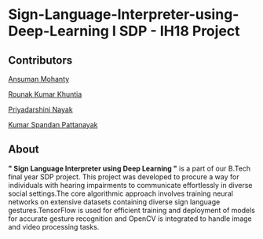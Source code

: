 <h1>Sign-Language-Interpreter-using-Deep-Learning I SDP - IH18 Project</h1>
<h2>Contributors</h2>

[Ansuman Mohanty](https://github.com/Ansuman3152)

[Rounak Kumar Khuntia](https://github.com/RonakKhuntia)

[Priyadarshini Nayak](https://github.com/priyu1109)

[Kumar Spandan Pattanayak](https://github.com/5p7Ro0t)

<h2>About</h2>
<b>" Sign Language Interpreter using Deep Learning "</b> is a part of our B.Tech final year SDP project. This project was developed to procure a way for individuals with hearing impairments to communicate effortlessly in diverse social settings.The core algorithmic approach involves training neural networks on extensive datasets containing diverse sign language gestures.TensorFlow is used for efficient training and deployment of models for accurate gesture recognition and OpenCV is integrated to handle image and video processing tasks.
